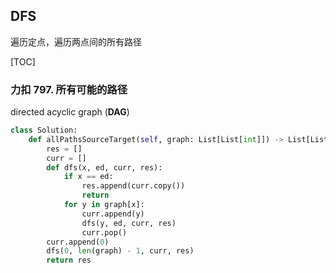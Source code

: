 ## DFS

遍历定点，遍历两点间的所有路径

[TOC]

### 力扣 797. 所有可能的路径

 directed acyclic graph (**DAG**) 

```python
class Solution:
    def allPathsSourceTarget(self, graph: List[List[int]]) -> List[List[int]]:
        res = []
        curr = []
        def dfs(x, ed, curr, res):
            if x == ed:
                res.append(curr.copy())
                return
            for y in graph[x]:
                curr.append(y)
                dfs(y, ed, curr, res)
                curr.pop()
        curr.append(0)
        dfs(0, len(graph) - 1, curr, res)
        return res
```


